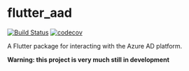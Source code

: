 # flutter_aad
  
[![Build Status](https://travis-ci.org/mclark4386/flutter_aad.svg?branch=master)](https://travis-ci.org/mclark4386/flutter_aad)
[![codecov](https://codecov.io/gh/mclark4386/flutter_aad/branch/master/graph/badge.svg)](https://codecov.io/gh/mclark4386/flutter_aad)

A Flutter package for interacting with the Azure AD platform.

**Warning: this project is very much still in development**


